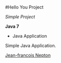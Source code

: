 #Hello You Project

*Simple Project*

**Java 7**

* Java Application

Simple Java Application. 

[Jean-francois Nepton](http://sqasolution.com)